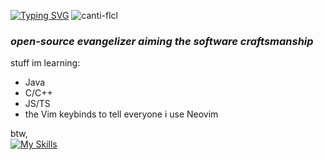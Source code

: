 [![Typing SVG](https://readme-typing-svg.demolab.com?font=Potta+One&weight=30&size=40&duration=3000&pause=5000&color=F7F7F7&background=FF00BA00&center=true&vCenter=true&width=200&height=150&lines=%E5%A4%AA%E9%99%BD2005+)](https://git.io/typing-svg)
![canti-flcl](https://github.com/user-attachments/assets/375a7b9f-c166-42fd-bfc7-581499f292b0)
<h3>
<em> open-source evangelizer
aiming the software craftsmanship</em> <br>
</h3> 

stuff im learning: <br>
* Java <br>
* C/C++ <br>
* JS/TS <br>
* the Vim keybinds to tell everyone i use Neovim

btw, <br>
 [![My Skills](https://skillicons.dev/icons?i=arch)](https://skillicons.dev) 
